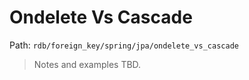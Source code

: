 # Ondelete Vs Cascade

Path: `rdb/foreign_key/spring/jpa/ondelete_vs_cascade`

> Notes and examples TBD.
